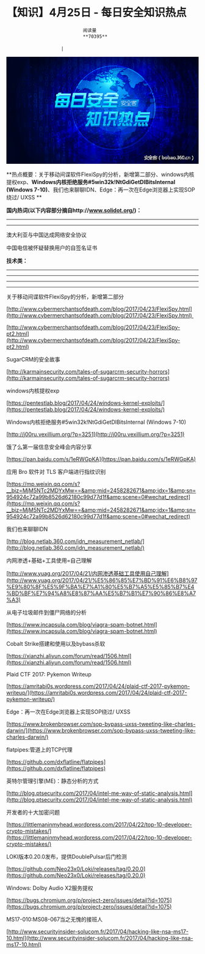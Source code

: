 
# 【知识】4月25日 - 每日安全知识热点


                                阅读量   
                                **70395**
                            
                        |
                        
                                                                                    



[![](./img/85951/t019b75359907558746.png)](./img/85951/t019b75359907558746.png)



**热点概要：关于移动间谍软件FlexiSpy的分析，新增第二部分、windows内核提权exp、****Windows内核拒绝服务#5win32k!NtGdiGetDIBitsInternal (Windows 7-10)****、我们也来聊聊IDN、Edge：再一次在Edge浏览器上实现SOP绕过/ UXSS ****<br>**

**<strong>国内热词(以下内容部分摘自http://www.solidot.org/)：**</strong>

****

****

































































































































































































































































































































































澳大利亚与中国达成网络安全协议

中国电信被怀疑替换用户的自签名证书

































































**技术类：**

****

****

****





****































































































[](http://motherboard.vice.com/read/the-worst-hacks-of-2016)











[](https://feicong.github.io/tags/macOS%E8%BD%AF%E4%BB%B6%E5%AE%89%E5%85%A8/)



[](https://github.com/GradiusX/HEVD-Python-Solutions/blob/master/Win10%20x64%20v1511/HEVD_arbitraryoverwrite.py)













































































关于移动间谍软件FlexiSpy的分析，新增第二部分

[http://www.cybermerchantsofdeath.com/blog/2017/04/23/FlexiSpy.html](http://www.cybermerchantsofdeath.com/blog/2017/04/23/FlexiSpy.html) 

[http://www.cybermerchantsofdeath.com/blog/2017/04/23/FlexiSpy-pt2.html](http://www.cybermerchantsofdeath.com/blog/2017/04/23/FlexiSpy-pt2.html) 



SugarCRM的安全故事

[http://karmainsecurity.com/tales-of-sugarcrm-security-horrors](http://karmainsecurity.com/tales-of-sugarcrm-security-horrors) 



windows内核提权exp

[https://pentestlab.blog/2017/04/24/windows-kernel-exploits/](https://pentestlab.blog/2017/04/24/windows-kernel-exploits/) 



Windows内核拒绝服务#5win32k!NtGdiGetDIBitsInternal (Windows 7-10)

[http://j00ru.vexillium.org/?p=3251](http://j00ru.vexillium.org/?p=3251) 



饿了么第一届信息安全峰会内容分享

[https://pan.baidu.com/s/1eRWGpKA](https://pan.baidu.com/s/1eRWGpKA) 



应用 Bro 软件对 TLS 客户端进行指纹识别

[https://mp.weixin.qq.com/s?__biz=MjM5NTc2MDYxMw==&amp;mid=2458282671&amp;idx=1&amp;sn=954924c72a99b8526d62180c99d77d1f&amp;scene=0#wechat_redirect](https://mp.weixin.qq.com/s?__biz=MjM5NTc2MDYxMw==&amp;mid=2458282671&amp;idx=1&amp;sn=954924c72a99b8526d62180c99d77d1f&amp;scene=0#wechat_redirect) 



我们也来聊聊IDN

[http://blog.netlab.360.com/idn_measurement_netlab/](http://blog.netlab.360.com/idn_measurement_netlab/) 



内网渗透+基础+工具使用=自己理解

[http://www.yuag.org/2017/04/21/内网渗透基础工具使用自己理解](http://www.yuag.org/2017/04/21/%E5%86%85%E7%BD%91%E6%B8%97%E9%80%8F%E5%9F%BA%E7%A1%80%E5%B7%A5%E5%85%B7%E4%BD%BF%E7%94%A8%E8%87%AA%E5%B7%B1%E7%90%86%E8%A7%A3) 



从电子垃圾邮件到僵尸网络的分析

[https://www.incapsula.com/blog/viagra-spam-botnet.html](https://www.incapsula.com/blog/viagra-spam-botnet.html) 



Cobalt Strike搭建和使用以及bybass杀软

[https://xianzhi.aliyun.com/forum/read/1506.html](https://xianzhi.aliyun.com/forum/read/1506.html) 



Plaid CTF 2017: Pykemon Writeup

[https://amritabi0s.wordpress.com/2017/04/24/plaid-ctf-2017-pykemon-writeup/](https://amritabi0s.wordpress.com/2017/04/24/plaid-ctf-2017-pykemon-writeup/) 



Edge：再一次在Edge浏览器上实现SOP绕过/ UXSS 

[https://www.brokenbrowser.com/sop-bypass-uxss-tweeting-like-charles-darwin/](https://www.brokenbrowser.com/sop-bypass-uxss-tweeting-like-charles-darwin/) 



flatpipes:管道上的TCP代理

[https://github.com/dxflatline/flatpipes](https://github.com/dxflatline/flatpipes) 



英特尔管理引擎(ME)：静态分析的方式

[http://blog.ptsecurity.com/2017/04/intel-me-way-of-static-analysis.html](http://blog.ptsecurity.com/2017/04/intel-me-way-of-static-analysis.html) 



开发者的十大加密问题

[https://littlemaninmyhead.wordpress.com/2017/04/22/top-10-developer-crypto-mistakes/](https://littlemaninmyhead.wordpress.com/2017/04/22/top-10-developer-crypto-mistakes/) 



LOKI版本0.20.0发布，提供DoublePulsar后门检测

[https://github.com/Neo23x0/Loki/releases/tag/0.20.0](https://github.com/Neo23x0/Loki/releases/tag/0.20.0) 



Windows: Dolby Audio X2服务提权

[https://bugs.chromium.org/p/project-zero/issues/detail?id=1075](https://bugs.chromium.org/p/project-zero/issues/detail?id=1075) 



MS17-010:MS08-067当之无愧的接班人

[http://www.securityinsider-solucom.fr/2017/04/hacking-like-nsa-ms17-10.html](http://www.securityinsider-solucom.fr/2017/04/hacking-like-nsa-ms17-10.html) 


